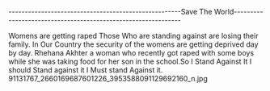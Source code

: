 -----------------------------------------------------Save The World--------------------------------------------------------------

Womens are getting raped
Those Who are standing against are losing their family.
In Our Country the security of the womens are getting deprived day by day.
Rhehana Akhter a woman who recently got raped with some boys while she was taking food for her son in the school.So I Stand Against It 
I should Stand against it I Must stand Against it.
91131767_2660169687601226_3953588091129692160_n.jpg


